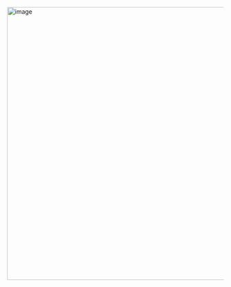 <img width="1350" height="636" alt="image" src="https://github.com/user-attachments/assets/b3db90f5-7daf-484a-944e-44f2c8902a21" />
